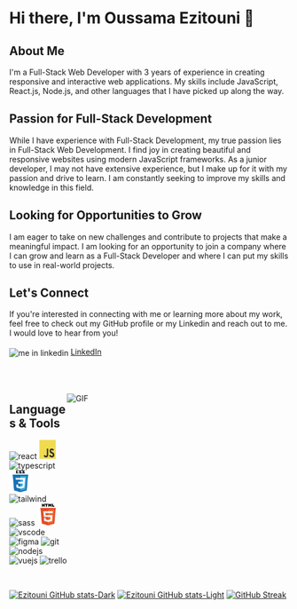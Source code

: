# Hi there, I'm Oussama Ezitouni 👋

## About Me

I'm a Full-Stack Web Developer with 3 years of experience in creating responsive and interactive web applications. My skills include JavaScript, React.js, Node.js, and other languages that I have picked up along the way.

## Passion for Full-Stack Development

While I have experience with Full-Stack Development, my true passion lies in Full-Stack Web Development. I find joy in creating beautiful and responsive websites using modern JavaScript frameworks. As a junior developer, I may not have extensive experience, but I make up for it with my passion and drive to learn. I am constantly seeking to improve my skills and knowledge in this field.

## Looking for Opportunities to Grow

I am eager to take on new challenges and contribute to projects that make a meaningful impact. I am looking for an opportunity to join a company where I can grow and learn as a Full-Stack Developer and where I can put my skills to use in real-world projects.

## Let's Connect

If you're interested in connecting with me or learning more about my work, feel free to check out my GitHub profile or my Linkedin and reach out to me. I would love to hear from you!
</br></br>
<img align="center" src="https://cdn.jsdelivr.net/gh/devicons/devicon/icons/linkedin/linkedin-original.svg" alt="me in linkedin" height="auto" width="20"/> [LinkedIn](https://www.linkedin.com/in/oussama-ezitouni-794771204/) <br/><br/>
</br>
</br>

<img align="right" alt="GIF" src="https://media.giphy.com/media/bGgsc5mWoryfgKBx1u/giphy.gif" width="400" height="320" />

## Languages & Tools

<p>
<img src="https://cdn.jsdelivr.net/gh/devicons/devicon/icons/react/react-original.svg" alt="react" width="35" height="35"/>
<img src="https://raw.githubusercontent.com/devicons/devicon/master/icons/javascript/javascript-original.svg" alt="javascript" width="30" height="35"/>
<img src="https://cdn.jsdelivr.net/gh/devicons/devicon/icons/typescript/typescript-plain.svg" alt="typescript" width="30" height="35"/>
<img src="https://raw.githubusercontent.com/devicons/devicon/master/icons/css3/css3-original-wordmark.svg" alt="css3" width="40" height="40"/>
<img src="https://cdn.jsdelivr.net/gh/devicons/devicon/icons/tailwindcss/tailwindcss-plain.svg" alt="tailwind" width="35" height="35" />        
<img src="https://cdn.jsdelivr.net/gh/devicons/devicon/icons/sass/sass-original.svg" alt="sass" width="35" height="35"/>
<img src="https://raw.githubusercontent.com/devicons/devicon/master/icons/html5/html5-original-wordmark.svg" alt="html5" width="40" height="40"/>
<img src="https://cdn.jsdelivr.net/gh/devicons/devicon/icons/vscode/vscode-original.svg" alt="vscode" width="35" height="35"/>
<img src="https://cdn.jsdelivr.net/gh/devicons/devicon/icons/figma/figma-original.svg" alt="figma" width="30" height="35"/>
<img src="https://cdn.jsdelivr.net/gh/devicons/devicon/icons/git/git-original.svg" alt="git" width="35" height="35"/>
<img src="https://cdn.jsdelivr.net/gh/devicons/devicon/icons/nodejs/nodejs-original.svg" alt="nodejs" width="35" height="35"/>
  <img src="https://cdn.jsdelivr.net/gh/devicons/devicon/icons/vuejs/vuejs-original.svg" alt="vuejs" width="32" height="32"/>
<img src="https://cdn.jsdelivr.net/gh/devicons/devicon/icons/trello/trello-plain.svg" alt="trello" width="30" height="30"/>
</p>


<br/>

[![Ezitouni GitHub stats-Dark](https://github-readme-stats.vercel.app/api?username=ezitounioussama&show_icons=true&theme=dark&icon_color=57a8ff&hide_border=true&card_width=400#gh-dark-mode-only)](https://github.com/ezitounioussama/ezitounioussama#gh-dark-mode-only)
[![Ezitouni GitHub stats-Light](https://github-readme-stats.vercel.app/api?username=ezitounioussama&show_icons=true&theme=default&icon_color=57a8ff&hide_border=true&card_width=400#gh-light-mode-only)](https://github.com/ezitounioussama/ezitounioussama#gh-light-mode-only)
[![GitHub Streak](https://streak-stats.demolab.com/?user=ezitounioussama&theme=dark&hide_border=true)](https://git.io/streak-stats)





